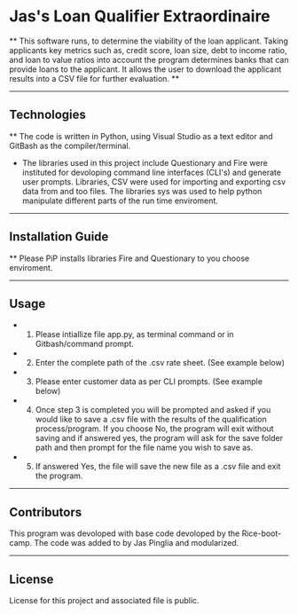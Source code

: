 # Jas's Loan Qualifier Extraordinaire

** This software runs, to determine the viability of the loan applicant. Taking applicants key metrics such as, credit score, loan size, debt to income ratio, and loan to value ratios into account the program determines banks that can provide loans to the applicant. It allows the user to download the applicant results into a CSV file for further evaluation. **

---

## Technologies

** The code is written in Python, using Visual Studio as a text editor and GitBash as the compiler/terminal. 
* The libraries used in this project include Questionary and Fire were instituted for devoloping command line interfaces (CLI's) and generate user prompts. Libraries, CSV were used for importing and exporting csv data from and too files. The libraries sys was used to help python manipulate different parts of the run time enviroment. 

---

## Installation Guide

** Please PiP installs libraries Fire and Questionary to you choose enviroment. 

---

## Usage

* 1) Please intiallize file app.py, as terminal command or in Gitbash/command prompt. 



* 2) Enter the complete path of the .csv rate sheet. (See example below)



* 3) Please enter customer data as per CLI prompts. (See example below)



* 4) Once step 3 is completed you will be prompted and asked if you would like to save a .csv file with the results of the qualification process/program. If you choose No, the program will exit without saving and if answered yes, the program will ask for the save folder path and then prompt for the file name you wish to save as. 



* 5) If answered Yes, the file will save the new file as a .csv file and exit the program. 




---

## Contributors

This program was devoloped with base code devoloped by the Rice-boot-camp. The code was added to by Jas Pinglia and modularized. 

---

## License

License for this project and associated file is public.
